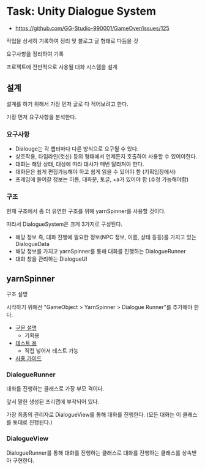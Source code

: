 # Task: Unity Dialogue System

- https://github.com/GG-Studio-990001/GameOver/issues/125

작업을 상세히 기록하여 정리 및 블로그 글 형태로 다듬을 것

요구사항을 정리하여 기록

프로젝트에 전반적으로 사용될 대화 시스템을 설계

## 설계

설계를 하기 위해서 가장 먼저 글로 다 적어보려고 한다.

가장 먼저 요구사항을 분석한다.

### 요구사항

- Dialouge는 각 챕터마다 다른 방식으로 요구될 수 있다.
- 상호작용, 타임라인(컷신) 등의 형태에서 언제든지 호출하여 사용할 수 있어야한다.
- 대화는 해당 상태, 대상에 따라 대사가 매번 달라져야 한다.
- 대화문은 쉽게 편집가능해야 하고 쉽게 읽을 수 있어야 함 (기획입장에서)
- 프레임에 들어갈 정보는 이름, 대화문, 토글, +a가 있어야 함 (수정 가능해야함)

### 구조

현재 구조에서 좀 더 유연한 구조를 위해 yarnSpinner를 사용할 것이다.

따라서 DialogueSystem은 크게 3가지로 구성된다.

- 해당 정보 즉, 대화 진행에 필요한 정보(NPC 정보, 이름, 상태 등등)를 가지고 있는 DialogueData
- 해당 정보를 가지고 yarnSpinner를 통해 대화를 진행하는 DialogueRunner
- 대화 창을 관리하는 DialogueUI

## yarnSpinner

구조 설명

시작하기 위해선 "GameObject > YarnSpinner > Dialogue Runner"를 추가해야 한다.

- [구문 설명](https://docs.yarnspinner.dev/beginners-guide/syntax-basics) 
  - 기획용
- [테스트 용](https://try.yarnspinner.dev/)
  - 직접 넣어서 테스트 가능
- [사용 가이드](https://docs.yarnspinner.dev/beginners-guide/making-a-game/yarn-spinner-for-unity)

### DialogueRunner

대화를 진행하는 클래스로 가장 부모 격이다.

앞서 말한 생성된 프리팹에 부착되어 있다.

가장 최종의 관리자로 DialogueView를 통해 대화를 진행한다. (모든 대화는 이 클래스를 토대로 진행된다.)

### DialogueView

DialogueRunner를 통해 대화를 진행하는 클래스로 대화를 진행하는 클래스를 상속받아 구현한다.

